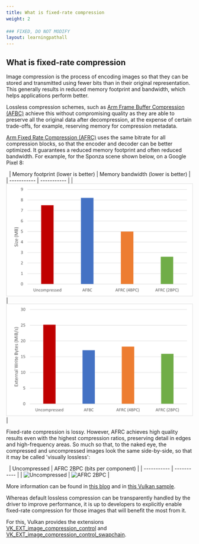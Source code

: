 ```yaml
---
title: What is fixed-rate compression
weight: 2

### FIXED, DO NOT MODIFY
layout: learningpathall
---
```


## What is fixed-rate compression

Image compression is the process of encoding images so that they can be stored and transmitted using fewer bits than in their original representation.
This generally results in reduced memory footprint and bandwidth, which helps applications perform better.

Lossless compression schemes, such as [Arm Frame Buffer Compression (AFBC)](https://developer.arm.com/documentation/101897/latest/Buffers-and-textures/AFBC-textures-for-Vulkan?lang=en) achieve this without compromising quality as they are able to preserve all the original data after decompression, at the expense of certain trade-offs, for example, reserving memory for compression metadata.

[Arm Fixed Rate Compression (AFRC)](https://developer.arm.com/documentation/101897/latest/Buffers-and-textures/AFRC?lang=en) uses the same bitrate for all compression blocks, so that the encoder and decoder can be better optimized.
It guarantees a reduced memory footprint and often reduced bandwidth.
For example, for the Sponza scene shown below, on a Google Pixel 8:

&nbsp;
| Memory footprint (lower is better) | Memory bandwidth (lower is better) |
| ----------- | ----------- |
| ![Footprint](images/sponza_footprint.png) | ![Bandwidth](images/sponza_bandwidth.png) |

Fixed-rate compression is lossy.
However, AFRC achieves high quality results even with the highest compression ratios, preserving detail in edges and high-frequency areas.
So much so that, to the naked eye, the compressed and uncompressed images look the same side-by-side, so that it may be called 'visually lossless':

&nbsp;
| Uncompressed | AFRC 2BPC (bits per component) |
| ----------- | ----------- |
| ![Uncompressed](images/sponza_default.png) | ![AFRC 2BPC](images/sponza_afrc.png) |

More information can be found in [this blog](https://community.arm.com/arm-community-blogs/b/graphics-gaming-and-vr-blog/posts/arm-immortalis-g715-developer-overview) and in [this Vulkan sample](https://github.com/KhronosGroup/Vulkan-Samples/blob/main/samples/performance/image_compression_control/README.adoc).

Whereas default lossless compression can be transparently handled by the driver to improve performance, it is up to developers to explicitly enable fixed-rate compression for those images that will benefit the most from it.

For this, Vulkan provides the extensions [VK_EXT_image_compression_control](https://docs.vulkan.org/spec/latest/appendices/extensions.html#VK_EXT_image_compression_control) and [VK_EXT_image_compression_control_swapchain](https://docs.vulkan.org/spec/latest/appendices/extensions.html#VK_EXT_image_compression_control_swapchain).

